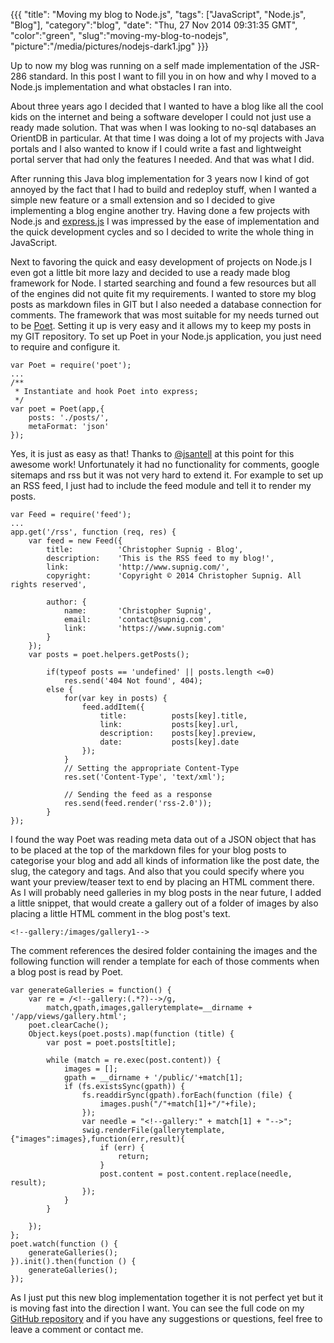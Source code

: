 {{{
    "title": "Moving my blog to Node.js",
    "tags": ["JavaScript", "Node.js", "Blog"],
    "category":"blog",
    "date": "Thu, 27 Nov 2014 09:31:35 GMT",
    "color":"green",
    "slug":"moving-my-blog-to-nodejs",
    "picture":"/media/pictures/nodejs-dark1.jpg"
}}}

Up to now my blog was running on a self made implementation of the JSR-286
standard. In this post I want to fill you in on how and why I moved to a
Node.js implementation and what obstacles I ran into.
<!--more-->
About three years ago I decided that I wanted to have a blog like all the cool
kids on the internet and being a software developer I could not just use a ready
made solution. That was when I was looking to no-sql databases an OrientDB in particular.
At that time I was doing a lot of my projects with Java portals and I also wanted to know
if I could write a fast and lightweight portal server that had only the features I needed.
And that was what I did.

After running this Java blog implementation for 3 years now I kind of got annoyed by the fact
that I had to build and redeploy stuff, when I wanted a simple new feature or a small extension
and so I decided to give implementing a blog engine another try. Having done a few projects
with Node.js and [express.js](http://expressjs.com/) I was impressed by the ease of implementation
and the quick development cycles and so I decided to write the whole thing in JavaScript.

Next to favoring the quick and easy development of projects on Node.js I even got a little bit
more lazy and decided to use a ready made blog framework for Node. I started searching and found
a few resources but all of the engines did not quite fit my requirements. I wanted to store my
blog posts as markdown files in GIT but I also needed a database connection for comments.
The framework that was most suitable for my needs turned out to be [Poet](http://jsantell.github.io/poet/).
Setting it up is very easy and it allows my to keep my posts in my GIT repository. To set up
Poet in your Node.js application, you just need to require and configure it.

    var Poet = require('poet');
    ...
    /**
     * Instantiate and hook Poet into express;
     */
    var poet = Poet(app,{
        posts: './posts/',
        metaFormat: 'json'
    });

Yes, it is just as easy as that! Thanks to [@jsantell](https://twitter.com/jsantell) at this point for this awesome work!
Unfortunately it had no functionality for comments, google sitemaps and rss but it was not very hard to extend it.
For example to set up an RSS feed, I just had to include the feed module and tell it to render my posts.

    var Feed = require('feed');
    ...
    app.get('/rss', function (req, res) {
        var feed = new Feed({
            title:          'Christopher Supnig - Blog',
            description:    'This is the RSS feed to my blog!',
            link:           'http://www.supnig.com/',
            copyright:      'Copyright © 2014 Christopher Supnig. All rights reserved',

            author: {
                name:       'Christopher Supnig',
                email:      'contact@supnig.com',
                link:       'https://www.supnig.com'
            }
        });
        var posts = poet.helpers.getPosts();

            if(typeof posts == 'undefined' || posts.length <=0)
                res.send('404 Not found', 404);
            else {
                for(var key in posts) {
                    feed.addItem({
                        title:          posts[key].title,
                        link:           posts[key].url,
                        description:    posts[key].preview,
                        date:           posts[key].date
                    });
                }
                // Setting the appropriate Content-Type
                res.set('Content-Type', 'text/xml');

                // Sending the feed as a response
                res.send(feed.render('rss-2.0'));
            }
    });

I found the way Poet was reading meta data out of a JSON object that has to be placed at the top of the markdown files
for your blog posts to categorise your blog and add all kinds of information like the post date, the slug, the category and tags.
And also that you could specify where you want your preview/teaser text to end by placing an HTML comment there. As I will
probably need galleries in my blog posts in the near future, I added a little snippet, that would create a gallery out of a
folder of images by also placing a little HTML comment in the blog post's text.

    <!--gallery:/images/gallery1-->

The comment references the desired folder containing the images and the following function will render a template for each of those comments when
a blog post is read by Poet.

    var generateGalleries = function() {
        var re = /<!--gallery:(.*?)-->/g,
            match,gpath,images,gallerytemplate=__dirname + '/app/views/gallery.html';
        poet.clearCache();
        Object.keys(poet.posts).map(function (title) {
            var post = poet.posts[title];

            while (match = re.exec(post.content)) {
                images = [];
                gpath = __dirname + '/public/'+match[1];
                if (fs.existsSync(gpath)) {
                    fs.readdirSync(gpath).forEach(function (file) {
                        images.push("/"+match[1]+"/"+file);
                    });
                    var needle = "<!--gallery:" + match[1] + "-->";
                    swig.renderFile(gallerytemplate,{"images":images},function(err,result){
                        if (err) {
                            return;
                        }
                        post.content = post.content.replace(needle, result);
                    });
                }
            }

        });
    };
    poet.watch(function () {
        generateGalleries();
    }).init().then(function () {
        generateGalleries();
    });

As I just put this new blog implementation together it is not perfect yet but it is moving fast into the direction I want.
You can see the full code on my [GitHub repository](https://github.com/csupnig/www.supnig.com) and if you have any suggestions
or questions, feel free to leave a comment or contact me.